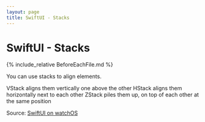 ```yaml
---
layout: page
title: SwiftUI - Stacks
---
```


# SwiftUI - Stacks

{% include_relative BeforeEachFile.md %}

You can use stacks to align elements.

VStack aligns them vertically one above the other
HStack aligns them horizontally next to each other
ZStack piles them up, on top of each other at the same position

Source:
[SwiftUI on watchOS](https://developer.apple.com/wwdc19/219)
